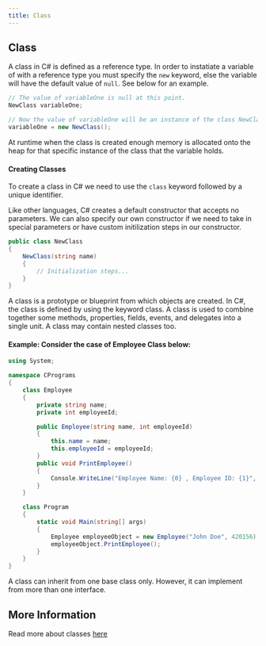 ```yaml
---
title: Class
---
```

## Class
	
A class in C# is defined as a reference type. In order to instatiate a variable of with a reference type you must specify the `new` keyword, else the variable will have the default value of `null`. See below for an example.

```csharp
// The value of variableOne is null at this point.
NewClass variableOne;

// Now the value of variableOne will be an instance of the class NewClass
variableOne = new NewClass();
```
At runtime when the class is created enough memory is allocated onto the heap for that specific instance of the class that the variable holds. 

#### Creating Classes
To create a class in C# we need to use the `class` keyword followed by a unique identifier.

Like other languages, C# creates a default constructor that accepts no parameters. We can also specify our own constructor if we need to take in special parameters or have custom initilization steps in our constructor.

```csharp
public class NewClass
{
    NewClass(string name)
    {
        // Initialization steps...
    }
}
```

A class is a prototype or blueprint from which objects are created. In C#, the class is defined by using the keyword class. A class is used to combine together some methods, properties, fields, events, and delegates into a single unit. A class may contain nested classes too.
#### Example: Consider the case of Employee Class below:

```csharp
using System;

namespace CPrograms
{
    class Employee
    {
        private string name;
        private int employeeId;

        public Employee(string name, int employeeId)
        {
            this.name = name;
            this.employeeId = employeeId;
        }
        public void PrintEmployee()
        {
            Console.WriteLine("Employee Name: {0} , Employee ID: {1}", this.name, this.employeeId);
        }
    }

    class Program
    {
        static void Main(string[] args)
        {
            Employee employeeObject = new Employee("John Doe", 420156);
            employeeObject.PrintEmployee();
        }
    }
}
```

A class can inherit from one base class only. However, it can implement from more than one interface.

## More Information
Read more about classes [here](https://docs.microsoft.com/en-us/dotnet/csharp/language-reference/keywords/class)

